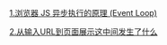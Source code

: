 <a href="https://github.com/linzhi-linzhi/Blob/issues/4#issue-1572430710">1.浏览器 JS 异步执行的原理 (Event Loop)</a>

<a href="https://github.com/linzhi-linzhi/Blob/issues/6#issue-1572533406">2.从输入URL到页面展示这中间发生了什么</a>
